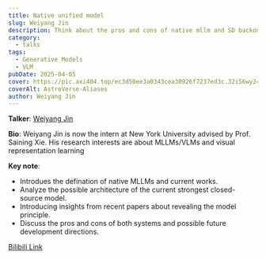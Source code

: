 ```yaml
---
title: Native unified model
slug: Weiyang Jin
description: Think about the pros and cons of native mllm and SD backone from the perspective of the current strongest closed-source model.
category:
  - talks
tags:
  - Generative Models
  - VLM
pubDate: 2025-04-05
cover: https://pic.axi404.top/ec3d50ee3a0343cea30926f7237ed3c.32i56wy24x.webp
coverAlt: AstroVerse-Aliases
author: Weiyang Jin
---
```

<!-- ![](./images/3-31-ninggao.png) -->

**Talker**: [Weiyang Jin](https://github.com/WayneJin0918)

**Bio**: Weiyang Jin is now the intern at New York University advised by Prof. Saining Xie. His research interests are about MLLMs/VLMs and visual representation learning

**Key note**: 
- Introdues the defination of native MLLMs and current works.
- Analyze the possible architecture of the current strongest closed-source model.
- Introducing insights from recent papers about revealing the model principle.
- Discuss the pros and cons of both systems and possible future development directions.

[Bilibili Link](https://b23.tv/sR9g9co)